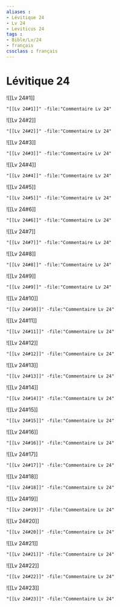 ```yaml
---
aliases : 
- Lévitique 24
- Lv 24
- Leviticus 24
tags : 
- Bible/Lv/24
- français
cssclass : français
---
```


# Lévitique 24

![[Lv 24#1]]

```query
"[[Lv 24#1]]" -file:"Commentaire Lv 24"
```

![[Lv 24#2]]

```query
"[[Lv 24#2]]" -file:"Commentaire Lv 24"
```

![[Lv 24#3]]

```query
"[[Lv 24#3]]" -file:"Commentaire Lv 24"
```

![[Lv 24#4]]

```query
"[[Lv 24#4]]" -file:"Commentaire Lv 24"
```

![[Lv 24#5]]

```query
"[[Lv 24#5]]" -file:"Commentaire Lv 24"
```

![[Lv 24#6]]

```query
"[[Lv 24#6]]" -file:"Commentaire Lv 24"
```

![[Lv 24#7]]

```query
"[[Lv 24#7]]" -file:"Commentaire Lv 24"
```

![[Lv 24#8]]

```query
"[[Lv 24#8]]" -file:"Commentaire Lv 24"
```

![[Lv 24#9]]

```query
"[[Lv 24#9]]" -file:"Commentaire Lv 24"
```

![[Lv 24#10]]

```query
"[[Lv 24#10]]" -file:"Commentaire Lv 24"
```

![[Lv 24#11]]

```query
"[[Lv 24#11]]" -file:"Commentaire Lv 24"
```

![[Lv 24#12]]

```query
"[[Lv 24#12]]" -file:"Commentaire Lv 24"
```

![[Lv 24#13]]

```query
"[[Lv 24#13]]" -file:"Commentaire Lv 24"
```

![[Lv 24#14]]

```query
"[[Lv 24#14]]" -file:"Commentaire Lv 24"
```

![[Lv 24#15]]

```query
"[[Lv 24#15]]" -file:"Commentaire Lv 24"
```

![[Lv 24#16]]

```query
"[[Lv 24#16]]" -file:"Commentaire Lv 24"
```

![[Lv 24#17]]

```query
"[[Lv 24#17]]" -file:"Commentaire Lv 24"
```

![[Lv 24#18]]

```query
"[[Lv 24#18]]" -file:"Commentaire Lv 24"
```

![[Lv 24#19]]

```query
"[[Lv 24#19]]" -file:"Commentaire Lv 24"
```

![[Lv 24#20]]

```query
"[[Lv 24#20]]" -file:"Commentaire Lv 24"
```

![[Lv 24#21]]

```query
"[[Lv 24#21]]" -file:"Commentaire Lv 24"
```

![[Lv 24#22]]

```query
"[[Lv 24#22]]" -file:"Commentaire Lv 24"
```

![[Lv 24#23]]

```query
"[[Lv 24#23]]" -file:"Commentaire Lv 24"
```

